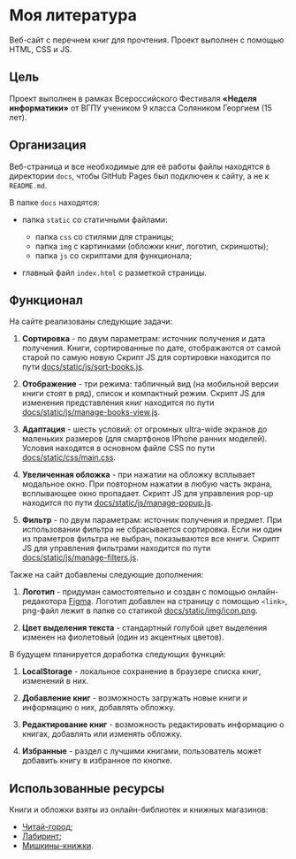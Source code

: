 # Моя литература

Веб-сайт с перечнем книг для прочтения. Проект выполнен с помощью HTML, CSS и JS.

## Цель

Проект выполнен в рамках Всероссийского Фестиваля **«Неделя информатики»** от ВГПУ учеником 9 класса Соляником Георгием (15 лет).

## Организация

Веб-страница и все необходимые для её работы файлы находятся в директории `docs`, чтобы GitHub Pages был подключен к сайту, а не к `README.md`.

В папке `docs` находятся:

* папка `static` со статичными файлами:

  * папка `css` со стилями для страницы;
  * папка `img` с картинками (обложки книг, логотип, скриншоты);
  * папка `js` со скриптами для функционала;

* главный файл `index.html` с разметкой страницы.

## Функционал

На сайте реализованы следующие задачи:

1. **Сортировка** - по двум параметрам: источник получения и дата получения. Книги, сортированные по дате, отображаются от самой старой по самую новую Скрипт JS для сортировки находится по пути [docs/static/js/sort-books.js](docs/static/js/sort-books.js).

2. **Отображение** - три режима: табличный вид (на мобильной версии книги стоят в ряд), список и компактный режим. Скрипт JS для изменения представления книг находится по пути [docs/static/js/manage-books-view.js](docs/static/js/manage-books-view.js).

3. **Адаптация** - шесть условий: от огромных ultra-wide экранов до маленьких размеров (для смартфонов IPhone ранних моделей). Условия находятся в основном файле CSS по пути [docs/static/css/main.css](docs/static/css/main.css).

4. **Увеличенная обложка** - при нажатии на обложку всплывает модальное окно. При повторном нажатии в любую часть экрана, всплывающее окно пропадает. Скрипт JS для управления pop-up находится по пути [docs/static/js/manage-popup.js](docs/static/js/manage-popup.js).

5. **Фильтр** - по двум параметрам: источник получения и предмет. При использовании фильтра не сбрасывается сортировка. Если ни один из праметров фильтра не выбран, показываются все книги. Скрипт JS для управления фильтрами находится по пути [docs/static/js/manage-filters.js](docs/static/js/manage-filters.js).

Также на сайт добавлены следующие дополнения:

1. **Логотип** - придуман самостоятельно и создан с помощью онлайн-редакотора [Figma](https://www.figma.com/). Логотип добавлен на страницу с помощью `<link>`, png-файл лежит в папке со статикой [docs/static/img/icon.png](docs/static/img/icon.png).

2. **Цвет выделения текста** - стандартный голубой цвет выделения изменен на фиолетовый (один из акцентных цветов).

В будущем планируется доработка следующих функций:

1. **LocalStorage** - локальное сохранение в браузере списка книг, изменений в них.

2. **Добавление книг** - возможность загружать новые книги и информацию о них, добавлять обложку.

3. **Редактирование книг** - возможность редактировать информацию о книгах, добавлять или изменять обложку.

4. **Избранные** - раздел с лучшими книгами, пользователь может добавить книгу в избранное по кнопке.

## Использованные ресурсы

Книги и обложки взяты из онлайн-библиотек и книжных магазинов:

* [Читай-город](https://www.chitai-gorod.ru);
* [Лабиринт](https://www.labirint.ru/);
* [Мишкины-книжки](https://mishka-knizhka.ru).